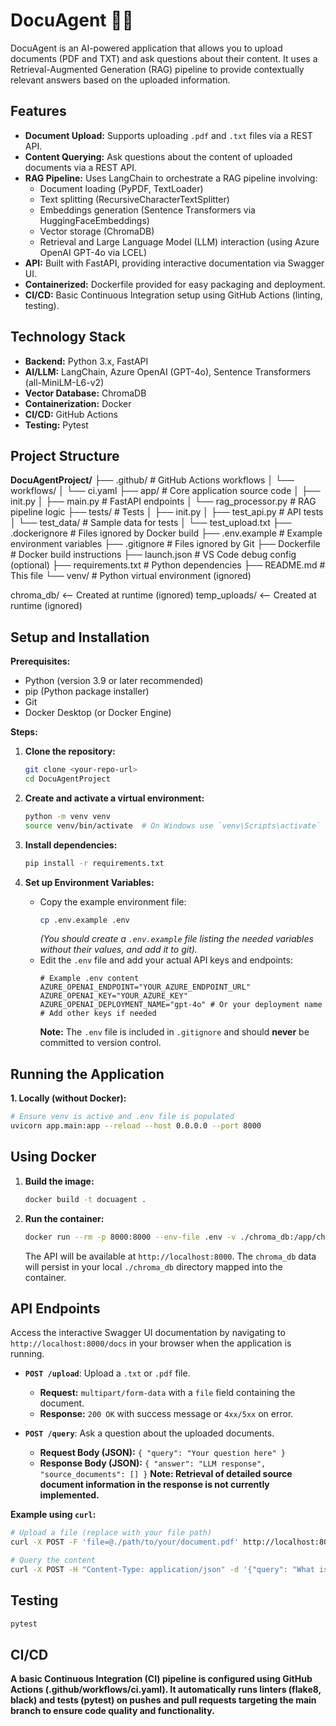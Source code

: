 # DocuAgent 🤖📄

DocuAgent is an AI-powered application that allows you to upload documents (PDF and TXT) and ask questions about their content. It uses a Retrieval-Augmented Generation (RAG) pipeline to provide contextually relevant answers based on the uploaded information.

## Features

* **Document Upload:** Supports uploading `.pdf` and `.txt` files via a REST API.
* **Content Querying:** Ask questions about the content of uploaded documents via a REST API.
* **RAG Pipeline:** Uses LangChain to orchestrate a RAG pipeline involving:
    * Document loading (PyPDF, TextLoader)
    * Text splitting (RecursiveCharacterTextSplitter)
    * Embeddings generation (Sentence Transformers via HuggingFaceEmbeddings)
    * Vector storage (ChromaDB)
    * Retrieval and Large Language Model (LLM) interaction (using Azure OpenAI GPT-4o via LCEL)
* **API:** Built with FastAPI, providing interactive documentation via Swagger UI.
* **Containerized:** Dockerfile provided for easy packaging and deployment.
* **CI/CD:** Basic Continuous Integration setup using GitHub Actions (linting, testing).

## Technology Stack

* **Backend:** Python 3.x, FastAPI
* **AI/LLM:** LangChain, Azure OpenAI (GPT-4o), Sentence Transformers (all-MiniLM-L6-v2)
* **Vector Database:** ChromaDB
* **Containerization:** Docker
* **CI/CD:** GitHub Actions
* **Testing:** Pytest

## Project Structure

**DocuAgentProject/**
├── .github/            # GitHub Actions workflows
│   └── workflows/
│       └── ci.yaml
├── app/                # Core application source code
│   ├── init.py
│   ├── main.py         # FastAPI endpoints
│   └── rag_processor.py  # RAG pipeline logic
├── tests/              # Tests
│   ├── init.py
│   ├── test_api.py     # API tests
│   └── test_data/      # Sample data for tests
│       └── test_upload.txt
├── .dockerignore       # Files ignored by Docker build
├── .env.example        # Example environment variables
├── .gitignore          # Files ignored by Git
├── Dockerfile          # Docker build instructions
├── launch.json         # VS Code debug config (optional)
├── requirements.txt    # Python dependencies
├── README.md           # This file
└── venv/               # Python virtual environment (ignored)

chroma_db/ <-- Created at runtime (ignored)
temp_uploads/ <-- Created at runtime (ignored)

## Setup and Installation

**Prerequisites:**

* Python (version 3.9 or later recommended)
* pip (Python package installer)
* Git
* Docker Desktop (or Docker Engine)

**Steps:**

1.  **Clone the repository:**
    ```bash
    git clone <your-repo-url>
    cd DocuAgentProject
    ```

2.  **Create and activate a virtual environment:**
    ```bash
    python -m venv venv
    source venv/bin/activate  # On Windows use `venv\Scripts\activate`
    ```

3.  **Install dependencies:**
    ```bash
    pip install -r requirements.txt
    ```

4.  **Set up Environment Variables:**
    * Copy the example environment file:
        ```bash
        cp .env.example .env
        ```
        *(You should create a `.env.example` file listing the needed variables without their values, and add it to git).*
    * Edit the `.env` file and add your actual API keys and endpoints:
        ```dotenv
        # Example .env content
        AZURE_OPENAI_ENDPOINT="YOUR_AZURE_ENDPOINT_URL"
        AZURE_OPENAI_KEY="YOUR_AZURE_KEY"
        AZURE_OPENAI_DEPLOYMENT_NAME="gpt-4o" # Or your deployment name
        # Add other keys if needed
        ```
        **Note:** The `.env` file is included in `.gitignore` and should **never** be committed to version control.

## Running the Application

**1. Locally (without Docker):**

```bash
# Ensure venv is active and .env file is populated
uvicorn app.main:app --reload --host 0.0.0.0 --port 8000
```

## Using Docker

1.  **Build the image:**
    ```bash
    docker build -t docuagent .
    ```

2.  **Run the container:**
    ```bash
    docker run --rm -p 8000:8000 --env-file .env -v ./chroma_db:/app/chroma_db --name docuagent-container docuagent
    ```
    The API will be available at `http://localhost:8000`. The `chroma_db` data will persist in your local `./chroma_db` directory mapped into the container.

## API Endpoints

Access the interactive Swagger UI documentation by navigating to `http://localhost:8000/docs` in your browser when the application is running.

* **`POST /upload`**: Upload a `.txt` or `.pdf` file.
    * **Request:** `multipart/form-data` with a `file` field containing the document.
    * **Response:** `200 OK` with success message or `4xx/5xx` on error.

* **`POST /query`**: Ask a question about the uploaded documents.
    * **Request Body (JSON):** `{ "query": "Your question here" }`
    * **Response Body (JSON):** `{ "answer": "LLM response", "source_documents": [] }`
        **Note: Retrieval of detailed source document information in the response is not currently implemented.**

**Example using `curl`:**

```bash
# Upload a file (replace with your file path)
curl -X POST -F 'file=@./path/to/your/document.pdf' http://localhost:8000/upload

# Query the content
curl -X POST -H "Content-Type: application/json" -d '{"query": "What is the main topic?"}' http://localhost:8000/query
```

## Testing

```bash
pytest
```

## CI/CD

**A basic Continuous Integration (CI) pipeline is configured using GitHub Actions (.github/workflows/ci.yaml). It automatically runs linters (flake8, black) and tests (pytest) on pushes and pull requests targeting the main branch to ensure code quality and functionality.**
